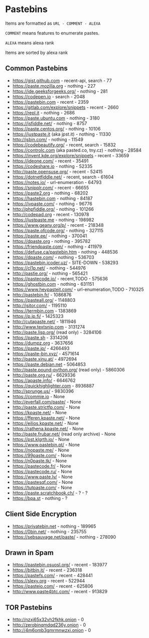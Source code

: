 # Pastebins

Items are formatted as `URL - COMMENT - ALEXA`

`COMMENT` means features to enumerate pastes.

`ALEXA` means alexa rank

Items are sorted by alexa rank


## Common Pastebins

- https://gist.github.com - recent-api, search - 77
- https://paste.mozilla.org - nothing - 227
- https://ide.geeksforgeeks.org/ - nothing - 281
- https://codepen.io - search - 2048
- https://pastebin.com - recent - 2359
- https://gitlab.com/explore/snippets - recent - 2660
- https://repl.it - nothing - 2686
- https://paste.ubuntu.com - nothing - 3180
- https://jsfiddle.net/ - nothing - 8757
- https://paste.centos.org/ - nothing - 10106
- https://justpaste.it (aka jpst.it) - nothing - 11330
- http://jsbin.com/ - nothing - 11549
- https://codebeautify.org/ - recent, search - 15832
- https://controlc.com (aka pasted.co, tny.cz) - nothing - 28584
- https://invent.kde.org/explore/snippets - recent - 33659
- https://ideone.com/ - recent - 35491
- https://codeshare.io - nothing - 52335
- http://paste.opensuse.org/ - recent - 52415
- https://dotnetfiddle.net/ - recent, search - 61604
- https://notes.io/ - url-enumeration - 64793
- https://snipplr.com/ - recent - 66655
- https://paste2.org - nothing - 68202
- https://hastebin.com - nothing - 84187
- https://ivpaste.com/ - nothing - 96776
- http://phpfiddle.org/ - nothing - 101266
- http://codepad.org - recent - 130978
- https://justpaste.me - nothing - 198982
- https://www.geany.org/p/ - recent - 218348
- https://paste.ofcode.org/ - nothing - 327115
- https://paste.ee/ - nothing - 370041
- https://dpaste.org - nothing - 395782
- https://friendpaste.com/ - nothing - 411979
- https://defuse.ca/pastebin.htm - nothing - 448536
- https://dpaste.com/ - nothing - 536703
- https://pastebin.icoder.uz/ - SITE-DOWN - 538293
- https://cl1p.net/ - nothing - 544976
- http://pastie.org/ - nothing - 565421
- https://pastecode.io/ - recent,TODO - 575636
- https://ghostbin.com - nothing - 631151
- https://www.heypasteit.com/ - url-enumeration,TODO - 710325
- http://pastebin.fr/ - 1086876
- https://pasteall.org/ - 1148803
- http://jsitor.com/ - 1195110
- https://termbin.com - 1383869
- https://p.ip.fi/ - 1425323
- http://cutapaste.net/ - 1811946
- http://www.textsnip.com - 3131274
- http://paste.lisp.org/ (read only) - 3284106
- https://paste.sh - 3314206
- https://dumpz.org - 3637656
- https://paste.jp/ - 4266493
- https://paste-bin.xyz/ - 4571614
- http://paste.xinu.at/ - 4972694
- https://paste.debian.net - 5064853
- http://paste.pound-python.org/ (read only) - 5860306
- http://paste.org.ru/ - 6629336
- https://apaste.info/ - 6646762
- https://quickhighlighter.com - 8936887
- http://sprunge.us/ - 9830396
- https://commie.io - None
- http://everfall.com/paste/ - None
- http://paste.strictfp.com/ - None
- https://kpaste.net/ - None
- https://fferen.kpaste.net/ - None
- https://eilios.kpaste.net/ - None
- https://rathena.kpaste.net/ - None
- http://paste.frubar.net/ (read only archive) - None
- https://pst.klgrth.io/ - None
- https://www.pastebin.pt/ - None
- https://nopaste.me/ - None
- https://99paste.com/ - None
- https://n0paste.tk/ - None
- https://pastecode.fr/ - None
- https://pastecode.ru/ - None
- https://www.paste.lv/ - None
- https://pastesqf.com/ - None
- https://tutpaste.com/ - None
- https://paste.scratchbook.ch/ - ? - ?
- https://bpa.st - nothing - ?

## Client Side Encryption

- https://privatebin.net - nothing - 189965
- https://0bin.net/ - nothing - 235755
- https://sebsauvage.net/paste/ - nothing - 278090

## Drawn in Spam

- https://pastebin.osuosl.org/ - recent - 183977
- https://bitbin.it/ - recent - 236318
- https://pastefs.com/ - recent - 428441
- https://slexy.org - recent - 522944
- https://pasteio.com/ - recent - 625806
- http://www.paste4btc.com/ - recent - 913829

## TOR Pastebins

- http://nzxj65x32vh2fkhk.onion - 0
- http://zerobinqmdqd236y.onion - 0
- http://4m6omb3gmrmnwzxi.onion - 0
